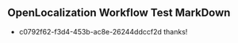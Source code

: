 ## OpenLocalization Workflow Test MarkDown
* c0792f62-f3d4-453b-ac8e-26244ddccf2d 
thanks!<!--HONumber=Mar16_HO4-->
